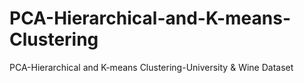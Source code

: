 # PCA-Hierarchical-and-K-means-Clustering
PCA-Hierarchical and K-means Clustering-University &amp; Wine Dataset
